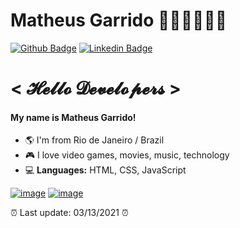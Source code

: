 # Matheus Garrido 🧑🏻‍💻👨🏻‍💻
[![Github Badge](https://img.shields.io/badge/-Github-000?style=flat-square&logo=Github&logoColor=white)](https://github.com/matheusgarrido)
[![Linkedin Badge](https://img.shields.io/badge/-LinkedIn-blue?style=flat-square&logo=Linkedin&logoColor=white)](https://www.linkedin.com/in/matheusgarrido10/)

# < 𝓗𝓮𝓵𝓵𝓸 𝓓𝓮𝓿𝓮𝓵𝓸𝓹𝓮𝓻𝓼 >
#### My name is Matheus Garrido!

- 🌎 I'm from Rio de Janeiro / Brazil
- 🎮 I love video games, movies, music, technology
- 💻 **Languages:** HTML, CSS, JavaScript

[![image](https://github-readme-stats.vercel.app/api?username=matheusgarrido&theme=dark&show_icons=true&hide=contribs,issues)](https://github.com/matheusgarrido?tab=repositories)
[![image](https://github-readme-stats-anuraghazra1.vercel.app/api/top-langs/?username=matheusgarrido&layout=compact&theme=dark)](https://github.com/matheusgarrido?tab=repositories)

⏰ Last update: 03/13/2021 ⏰
